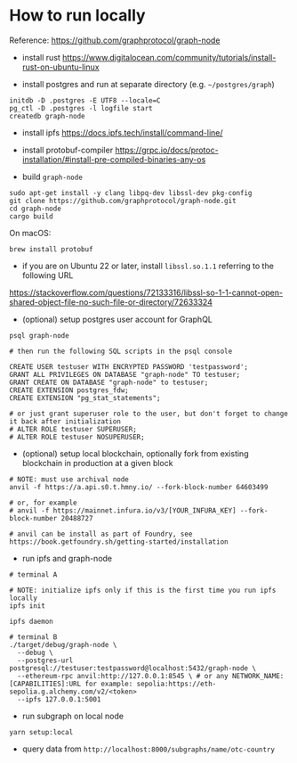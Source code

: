 # How to run locally

Reference: https://github.com/graphprotocol/graph-node

- install rust
https://www.digitalocean.com/community/tutorials/install-rust-on-ubuntu-linux

- install postgres and run at separate directory (e.g. `~/postgres/graph`) 
```
initdb -D .postgres -E UTF8 --locale=C
pg_ctl -D .postgres -l logfile start
createdb graph-node
```

- install ipfs
https://docs.ipfs.tech/install/command-line/

- install protobuf-compiler
https://grpc.io/docs/protoc-installation/#install-pre-compiled-binaries-any-os

- build `graph-node`

```
sudo apt-get install -y clang libpq-dev libssl-dev pkg-config
git clone https://github.com/graphprotocol/graph-node.git
cd graph-node
cargo build
```

On macOS:

```
brew install protobuf
```

- if you are on Ubuntu 22 or later, install `libssl.so.1.1` referring to the following URL

https://stackoverflow.com/questions/72133316/libssl-so-1-1-cannot-open-shared-object-file-no-such-file-or-directory/72633324

- (optional) setup postgres user account for GraphQL 

```
psql graph-node

# then run the following SQL scripts in the psql console

CREATE USER testuser WITH ENCRYPTED PASSWORD 'testpassword';
GRANT ALL PRIVILEGES ON DATABASE "graph-node" TO testuser;
GRANT CREATE ON DATABASE "graph-node" to testuser;
CREATE EXTENSION postgres_fdw;
CREATE EXTENSION "pg_stat_statements";

# or just grant superuser role to the user, but don't forget to change it back after initialization
# ALTER ROLE testuser SUPERUSER;
# ALTER ROLE testuser NOSUPERUSER;
```

- (optional) setup local blockchain, optionally fork from existing blockchain in production at a given block

```
# NOTE: must use archival node
anvil -f https://a.api.s0.t.hmny.io/ --fork-block-number 64603499

# or, for example 
# anvil -f https://mainnet.infura.io/v3/[YOUR_INFURA_KEY] --fork-block-number 20488727

# anvil can be install as part of Foundry, see https://book.getfoundry.sh/getting-started/installation
```

- run ipfs and graph-node

```
# terminal A

# NOTE: initialize ipfs only if this is the first time you run ipfs locally
ipfs init

ipfs daemon

# terminal B
./target/debug/graph-node \
  --debug \
  --postgres-url postgresql://testuser:testpassword@localhost:5432/graph-node \
  --ethereum-rpc anvil:http://127.0.0.1:8545 \ # or any NETWORK_NAME:[CAPABILITIES]:URL for example: sepolia:https://eth-sepolia.g.alchemy.com/v2/<token>
  --ipfs 127.0.0.1:5001
```

- run subgraph on local node
```
yarn setup:local
```

- query data from `http://localhost:8000/subgraphs/name/otc-country`
